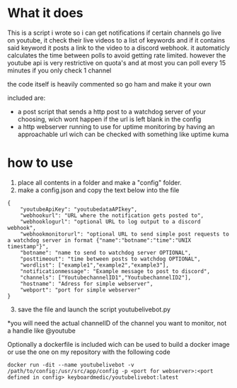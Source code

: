 # What it does
This is a script i wrote so i can get notifications if certain channels go live on youtube, it check their live videos to a list of keywords and if it contains said keyword it posts a link to the video to a discord webhook. it automaticly calculates the time between polls to avoid getting rate limited. however the youtube api is very restrictive on quota's and at most you can poll every 15 minutes if you only check 1 channel

the code itself is heavily commented so go ham and make it your own

included are:
- a post script that sends a http post to a watchdog server of your choosing, wich wont happen if the url is left blank in the config
- a http webserver running to use for uptime monitoring by having an approachable url wich can be checked with something like uptime kuma


# how to use
1. place all contents in a folder and make a "config" folder.
2. make a config.json and copy the text below into the file 
```
{
    "youtubeApiKey": "youtubedataAPIkey",
    "webhookurl": "URL where the notification gets posted to",
    "webhooklogurl": "optional URL to log output to a discord webhook",
    "webhookmonitorurl": "optional URL to send simple post requests to a watchdog server in format {"name":"botname":"time":"UNIX timestamp"}",
    "botname": "name to send to watchdog server OPTIONAL",
    "posttimeout": "time between posts to watchdog OPTIONAL",
    "wordlist": ["example1","example2","example3"],
    "notificationmessage": "Example message to post to discord",
    "channels": ["YoutubechannelID1","YoutubechannelID2"],
    "hostname": "Adress for simple webserver",
    "webport": "port for simple webserver"
}
```
3. save the file and launch the script youtubelivebot.py

*you will need the actual channelID of the channel you want to monitor, not a handle like @youtube

Optionally a dockerfile is included wich can be used to build a docker image or use the one on my repository with the following code

```
docker run -dit --name youtubelivebot -v /path/to/config:/usr/src/app/config -p <port for webserver>:<port defined in config> keyboardmedic/youtubelivebot:latest
```
    
